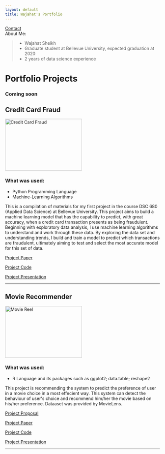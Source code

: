 ```yaml
---
layout: default
title: Wajahat's Portfolio
---
```


[Contact](https://github.com/DSCWajahat/dscwajahat.github.io/blob/master/contact/contact.md)<br/>
About Me:

> - Wajahat Sheikh<br/>
> - Graduate student at Bellevue University, expected graduation at 2020<br/>
> - 2 years of data science experience



# Portfolio Projects

### Coming soon




## Credit Card Fraud
<img src="https://www.paymentsjournal.com/wp-content/uploads/2019/02/hack-3671982_1920-1.jpg" width="250" height="168" title="Credit Card Fraud">

### What was used:

- Python Programming Language
- Machine-Learning Algorithms

This is a compilation of materials for my first project in the course DSC 680 (Applied Data Science) at Bellevue University. This project aims to build a machine learning model that has the capability to predict, with great accuracy, when a credit card transaction presents as being fraudulent. Beginning with exploratory data analysis, I use machine learning algorithms to understand and work through these data. By exploring the data set and understanding trends, I build and train a model to predict which transactions are fraudulent, ultimately aiming to test and select the most accurate model for this set of data.



[Project Paper](https://github.com/DSCWajahat/CreditCardFraud/blob/master/DSC680Project1-FinalReport.pdf)<br/>

[Project Code](https://github.com/DSCWajahat/CreditCardFraud/blob/master/DSC%20680%20Project%201%20Code.ipynb)<br/>

[Project Presentation](https://github.com/DSCWajahat/CreditCardFraud/blob/master/Final%20Presentation.pptx)<br/>

---


## Movie Recommender
<img src="https://www.vippng.com/png/detail/246-2465477_film-reels-png-transparent-movie-reel-png.png" width="250" height="168" title="Movie Reel">

### What was used:

- R  Language and its packages such as ggplot2; data.table; reshape2


This project is recommending the system to predict the preference of user in a movie choice in a most effecient way. This system can detect the behaviour of user's  choice and recommend him/her the movie based on his/her preference. Dataaset was provided by MovieLens.


[Project Proposal](https://github.com/DSCWajahat/Movie-Recommendation/blob/master/Project%20Proposal.docx)<br/>

[Project Paper](https://github.com/DSCWajahat/Movie-Recommendation/blob/master/Recommender%20system%20Paper.docx)<br/>

[Project Code](https://github.com/DSCWajahat/Movie-Recommendation/blob/master/RecommendationSystem.R)<br/>

[Project Presentation](https://github.com/DSCWajahat/Movie-Recommendation/blob/master/Final%20Presentation.pptx)<br/>

---




